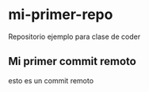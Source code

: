 # mi-primer-repo
Repositorio ejemplo para clase de coder

## Mi primer commit remoto

esto es un commit remoto
